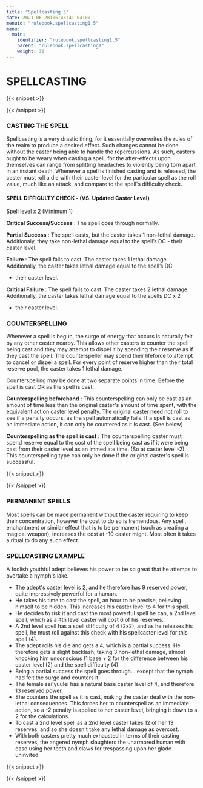 ```yaml
---
title: "Spellcasting 5"
date: 2021-06-28T06:43:41-04:00
menuid: "rulebook.spellcasting1.5"
menu:
  main:
    identifier: "rulebook.spellcasting1.5"
    parent: "rulebook.spellcasting1"
    weight: 36
---
```


# SPELLCASTING

{{< snippet >}}<div class="bookpage-columns"><div class="bookpage-column">{{< /snippet >}}

### CASTING THE SPELL
Spellcasting is a very drastic thing, for it essentially overwrites the rules of
the realm to produce a desired effect. Such changes cannot be done without the
caster being able to handle the repercussions. As such, casters ought to be weary
when casting a spell, for the after-effects upon themselves can range from splitting
headaches to violently being torn apart in an instant death. Whenever a spell is
finished casting and is released, the caster must roll a die with their caster
level for the particular spell as the roll value, much like an attack,
and compare to the spell's difficulty check.

#### SPELL DIFFICULTY CHECK - (VS. Updated Caster Level)
Spell level x 2 (Minimum 1)

**Critical Success/Success** : The spell goes through normally.

**Partial Success** : The spell casts, but the caster takes 1 non-lethal damage.
Additionaly, they take non-lethal damage equal to the spell’s DC - their caster level.

**Failure** : The spell fails to cast. The caster takes 1 lethal damage.
Additionally, the caster takes lethal damage equal to the spell’s DC
- their caster level.

**Critical Failure** : The spell fails to cast. The caster takes 2 lethal damage.
Additionally, the caster takes lethal damage equal to the spells DC x 2
- their caster level.

### COUNTERSPELLING
Whenever a spell is begun, the surge of energy that occurs is naturally felt by
any other caster nearby. This allows other casters to counter the spell being
cast and they may attempt to dispel it by spending their reserve as if they cast
the spell. The counterspeller may spend their lifeforce to attempt to cancel or
dispel a spell. For every point of reserve higher than their total reserve pool,
the caster takes 1 lethal damage.

Counterspelling may be done at two separate points in time. Before the spell is
cast OR as the spell is cast.

**Counterspelling beforehand** : This counterspelling can only be cast as an amount
of time less than the original caster's amount of time spent, with the equivalent
action caster level penalty. The original caster need not roll to see if a penalty
occurs, as the spell automatically fails. If a spell is cast as an immediate action,
it can only be countered as it is cast. (See below)

**Counterspelling as the spell is cast** : The counterspelling caster must spend
reserve equal to the cost of the spell being cast as if it were being cast from
their caster level as an immediate time. (So at caster level -2).
This counterspelling type can only be done if the original caster's spell
is successful.


{{< snippet >}}</div><div class="bookpage-column">{{< /snippet >}}

### PERMANENT SPELLS
Most spells can be made permanent without the caster requiring to keep their
concentration, however the cost to do so is tremendous. Any spell, enchantment
or similar effect that is to be permanent (such as creating a magical weapon),
increases the cost at -10 caster might. Most often it takes a ritual to do any
such effect.

### SPELLCASTING EXAMPLE
A foolish youthful adept believes his power to be so great that he attemps to
overtake a nymph's lake.

* The adept's caster level is 2, and he therefore has 9 reserved power,
  quite impressively powerful for a human.
* He takes his time to cast the spell, an hour to be precise, believing himself
  to be hidden. This increases his caster level to 4 for this spell.
* He decides to risk it and cast the most powerful spell he can, a 2nd level
  spell, which as a 4th level caster will cost 6 of his reserves.
* A 2nd level spell has a spell difficulty of 4 (2x2), and as he releases his spell,
  he must roll against this check with his spellcaster level for this spell (4).
* The adept rolls his die and gets a 4, which is a partial success. He therefore
  gets a slight backlash, taking 3 non-lethal damage, almost knocking him unconscious
  (1 base + 2 for the difference between his caster level (2) and the spell difficulty (4)
* Being a partial success the spell goes through... except that the nymph had felt
  the surge and counters it.
* The female sei'yuulei has a natural base caster
  level of 4, and therefore 13 reserved power.
* She counters the spell as it is cast, making the caster deal with the non-lethal
  consequences. This forces her to counterspell as an immediate action, so a -2
  penalty is applied to her caster level, bringing it down to a 2 for the calculations.
* To cast a 2nd level spell as a 2nd level caster takes 12 of her 13 reserves,
  and so she doesn't take any lethal damage as overcost.
* With both casters pretty much exhausted in terms of their casting reserves,
  the angered nymph slaughters the unarmored human with ease using her teeth
  and claws for trespassing upon her glade uninvited.

{{< snippet >}}</div></div>{{< /snippet >}}
